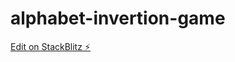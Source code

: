 # alphabet-invertion-game

[Edit on StackBlitz ⚡️](https://stackblitz.com/edit/alphabet-invertion-game)